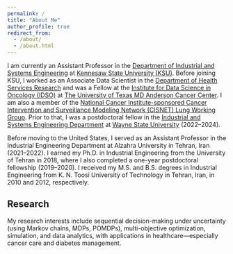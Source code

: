 ```yaml
---
permalink: /
title: "About Me"
author_profile: true
redirect_from: 
  - /about/
  - /about.html
---
```


I am currently an Assistant Professor in the [Department of Industrial and Systems Engineering](https://www.kennesaw.edu/spceet/academics/industrial-systems-engineering/index.php) at [Kennesaw State University (KSU)](https://www.kennesaw.edu/). Before joining KSU, I worked as an Associate Data Scientist in the [Department of Health Services Research](https://www.mdanderson.org/research/departments-labs-institutes/departments-divisions/health-services-research.html) and was a Fellow at the [Institute for Data Science in Oncology (IDSO)](https://www.mdanderson.org/research/departments-labs-institutes/institutes/institute-for-data-science-in-oncology.html) at [The University of Texas MD Anderson Cancer Center](https://www.mdanderson.org/). I am also a member of the [National Cancer Institute-sponsored Cancer Intervention and Surveillance Modeling Network (CISNET) Lung Working Group](https://cisnet.cancer.gov/lung/). Prior to that, I was a postdoctoral fellow in the [Industrial and Systems Engineering Department](https://engineering.wayne.edu/industrial-systems) at [Wayne State University](https://wayne.edu/) (2022–2024). 

Before moving to the United States, I served as an Assistant Professor in the Industrial Engineering Department at Alzahra University in Tehran, Iran (2021–2022). I earned my Ph.D. in Industrial Engineering from the University of Tehran in 2018, where I also completed a one-year postdoctoral fellowship (2019–2020). I received my M.S. and B.S. degrees in Industrial Engineering from K. N. Toosi University of Technology in Tehran, Iran, in 2010 and 2012, respectively.


## Research

My research interests include sequential decision-making under uncertainty (using Markov chains, MDPs, POMDPs), multi-objective optimization, simulation, and data analytics, with applications in healthcare—especially cancer care and diabetes management.
